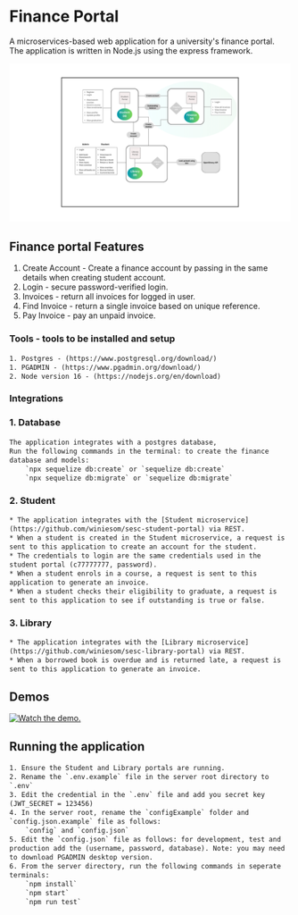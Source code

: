 # Finance Portal
A microservices-based web application for a university's finance portal.
The application is written in Node.js using the express framework.

![component diagram](financeUML.png "Component Diagram")

## Finance portal Features
1. Create Account - Create a finance account by passing in the same details when creating student account.
2. Login - secure password-verified login.
3. Invoices - return all invoices for logged in user.
4. Find Invoice - return a single invoice based on unique reference.
5. Pay Invoice - pay an unpaid invoice.


### Tools - tools to be installed and setup
    1. Postgres - (https://www.postgresql.org/download/)
    1. PGADMIN - (https://www.pgadmin.org/download/)
    2. Node version 16 - (https://nodejs.org/en/download)

### Integrations
### 1. Database
    The application integrates with a postgres database,
    Run the following commands in the terminal: to create the finance database and models:
        `npx sequelize db:create` or `sequelize db:create`
        `npx sequelize db:migrate` or `sequelize db:migrate`

### 2. Student
    * The application integrates with the [Student microservice](https://github.com/winiesom/sesc-student-portal) via REST.
    * When a student is created in the Student microservice, a request is sent to this application to create an account for the student.
    * The credentials to login are the same credentials used in the student portal (c77777777, password).
    * When a student enrols in a course, a request is sent to this application to generate an invoice.
    * When a student checks their eligibility to graduate, a request is sent to this application to see if outstanding is true or false.


### 3. Library
    * The application integrates with the [Library microservice](https://github.com/winiesom/sesc-library-portal) via REST.
    * When a borrowed book is overdue and is returned late, a request is sent to this application to generate an invoice.


## Demos
[![Watch the demo.](http://img.youtube.com/vi/6Z2XXVkB3gk/hqdefault.jpg)](https://youtu.be/6Z2XXVkB3gk)

## Running the application
    1. Ensure the Student and Library portals are running.
    2. Rename the `.env.example` file in the server root directory to `.env`
    3. Edit the credential in the `.env` file and add you secret key (JWT_SECRET = 123456)
    4. In the server root, rename the `configExample` folder and `config.json.example` file as follows:
        `config` and `config.json`
    5. Edit the `config.json` file as follows: for development, test and production add the (username, password, database). Note: you may need to download PGADMIN desktop version.
    6. From the server directory, run the following commands in seperate terminals:
        `npm install`
        `npm start`
        `npm run test`

